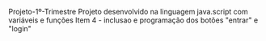 Projeto-1º-Trimestre
Projeto desenvolvido na linguagem java.script com variáveis e funções
Item 4 - inclusao e programação dos botões "entrar" e "login"
